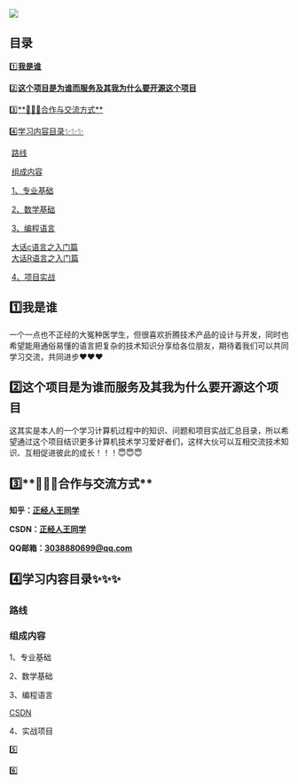 ![](https://cdn.jsdelivr.net/gh/zjrwtx/myphotos@main/carles-rabada-GulyvMt9UwI-unsplash.jpg)

## **目录**

[ 1️⃣**我是谁**](#1)

[ 2️⃣**这个项目是为谁而服务及其我为什么要开源这个项目**](#2)

[ 3️⃣**📮📮📮合作与交流方式**](#3)

[ 4️⃣学习内容目录✨✨✨](#4)

​	[路线](#4.1)

​	[组成内容](#4.2)

​		[1、专业基础](#4.2.1)

​		[2、数学基础](#4.2.2)

​		[3、编程语言](#4.2.3)

​		[大话c语言之入门篇](#4.2.3.1)<br/>
​		[大话R语言之入门篇](#4.2.3.2)

​		[4、项目实战](#4.2.4)






<p id="1"></p>   

## 1️⃣**我是谁**

一个一点也不正经的大冤种医学生，但很喜欢折腾技术产品的设计与开发，同时也希望能用通俗易懂的语言把复杂的技术知识分享给各位朋友，期待着我们可以共同学习交流，共同进步❤️❤️❤️

<p id="2"></p>

## 2️⃣**这个项目是为谁而服务及其我为什么要开源这个项目**

这其实是本人的一个学习计算机过程中的知识、问题和项目实战汇总目录，所以希望通过这个项目结识更多计算机技术学习爱好者们，这样大伙可以互相交流技术知识、互相促进彼此的成长！！！😇😇😇

<p id="3"></p>

## 3️⃣**📮📮📮合作与交流方式**

**知乎：[正经人王同学](https://www.zhihu.com/people/30-95-6-63)**

**CSDN：[正经人王同学](https://blog.csdn.net/weixin_52887464?spm=1000.2115.3001.5343)**

**QQ邮箱：3038880699@qq.com**

<p id="4"></p>

## 4️⃣学习内容目录✨✨✨

<p id="4.1"></p>

### 路线


<p id="4.2"></p>

### 组成内容

<p id="4.2.1"></p>

1、专业基础

<p id="4.2.2"></p>

2、数学基础

<p id="4.2.3"></p>

3、编程语言

<p id="4.2.3.1"></p>

[CSDN](https://blog.csdn.net/weixin_52887464/category_11871658.html?spm=1001.2014.3001.5482)





<p id="4.2.3.2"></p>

<p id="4.2.4"></p>

4、实战项目





5️⃣

6️⃣







